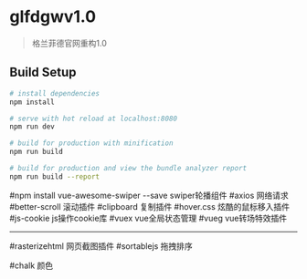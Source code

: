 # glfdgwv1.0

> 格兰菲德官网重构1.0

## Build Setup

``` bash
# install dependencies
npm install

# serve with hot reload at localhost:8080
npm run dev

# build for production with minification
npm run build

# build for production and view the bundle analyzer report
npm run build --report
```
#npm install vue-awesome-swiper --save    swiper轮播组件
#axios    网络请求
#better-scroll   滚动插件
#clipboard   复制插件
#hover.css   炫酷的鼠标移入插件
#js-cookie   js操作cookie库
#vuex   vue全局状态管理
#vueg    vue转场特效插件

***********************
#rasterizehtml  网页截图插件
#sortablejs   拖拽排序

#chalk  颜色

